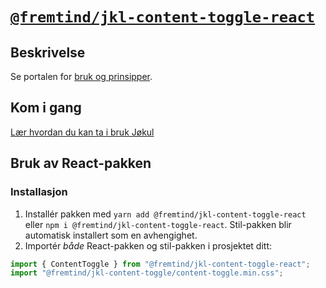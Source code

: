 # [`@fremtind/jkl-content-toggle-react`](https://fremtind.github.io/jokul/komponenter/contenttoggle)

## Beskrivelse

Se portalen for [bruk og prinsipper](https://fremtind.github.io/jokul/komponenter/contenttoggle).

## Kom i gang

[Lær hvordan du kan ta i bruk Jøkul](https://fremtind.github.io/jokul/developer/getting-started/)

## Bruk av React-pakken

### Installasjon

1. Installér pakken med `yarn add @fremtind/jkl-content-toggle-react` eller `npm i @fremtind/jkl-content-toggle-react`. Stil-pakken blir automatisk installert som en avhengighet.
2. Importér _både_ React-pakken og stil-pakken i prosjektet ditt:

```js
import { ContentToggle } from "@fremtind/jkl-content-toggle-react";
import "@fremtind/jkl-content-toggle/content-toggle.min.css";
```
